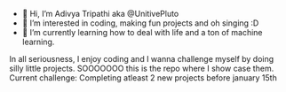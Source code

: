 - 👋 Hi, I’m Adivya Tripathi aka @UnitivePluto 
- 👀 I’m interested in coding, making fun projects and oh singing :D
- 🌱 I’m currently learning how to deal with life and a ton of machine learning.

In all seriousness, I enjoy coding and I wanna challenge myself by doing silly little projects. SOOOOOOO this is the repo where I show case them. 
Current challenge: Completing atleast 2 new projects before january 15th

<!---
UnitivePluto/UnitivePluto is a ✨ special ✨ repository because its `README.md` (this file) appears on your GitHub profile.
You can click the Preview link to take a look at your changes.
--->
